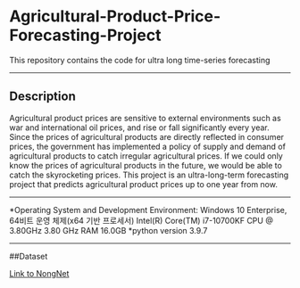 # Agricultural-Product-Price-Forecasting-Project
This repository contains the code for ultra long time-series forecasting

___
## Description
Agricultural product prices are sensitive to external environments such as war and international oil prices, and rise or fall significantly every year. Since the prices of agricultural products are directly reflected in consumer prices, the government has implemented a policy of supply and demand of agricultural products to catch irregular agricultural prices. If we could only know the prices of agricultural products in the future, we would be able to catch the skyrocketing prices. This project is an ultra-long-term forecasting project that predicts agricultural product prices up to one year from now.

___
*Operating System and Development Environment: Windows 10 Enterprise, 64비트 운영 체제(x64 기반 프로세서) Intel(R) Core(TM) i7-10700KF CPU @ 3.80GHz 3.80 GHz RAM 16.0GB *python version 3.9.7

___
##Dataset

[Link to NongNet](https://www.nongnet.or.kr/front/M000000046/content/view.do)
